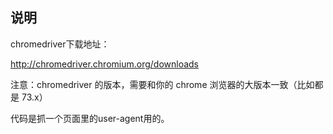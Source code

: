 ## 说明

chromedriver下载地址：

http://chromedriver.chromium.org/downloads

注意：chromedriver 的版本，需要和你的 chrome 浏览器的大版本一致（比如都是 73.x）

代码是抓一个页面里的user-agent用的。